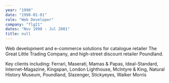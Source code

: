 ```yaml
---
year: "1998"
date: "1998-01-01"
role: "Web Developer"
company: "flg21"
dates: "Nov 1998 - Jul 2001"
title: null
---
```


Web development and e-commerce solutions for catalogue retailer The Great Little Trading Company, and high-street discount retailer Poundland.

Key clients including: Ferrari, Maserati, Mamas & Papas, Ideal-Standard, Internet-Magazine, Kingspan, London Lighthouse, McIntyre & King, Natural History Museum, Poundland, Slazenger, Stickyeyes, Walker Morris

